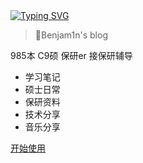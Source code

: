<!-- _coverpage.md -->

<!-- # 包哲铭的笔记  -->

<!-- <img src="https://cdn.jsdelivr.net/gh/sun0225SUN/sun0225SUN/assets/images/icon.png" /></div> -->
<a href="https://blog.sunguoqi.com/">
    <img src="https://readme-typing-svg.demolab.com?font=Fira+Code&pause=1000&width=435&lines=console.log(%22Hello%2C%20World%22);欢迎来到Benjam1n&center=true&size=27" alt="Typing SVG" />
</a>

>💎Benjam1n's blog

985本 C9硕 保研er 接保研辅导
- 学习笔记
- 硕士日常
- 保研资料
- 技术分享
- 音乐分享


[开始使用](/README.md)
